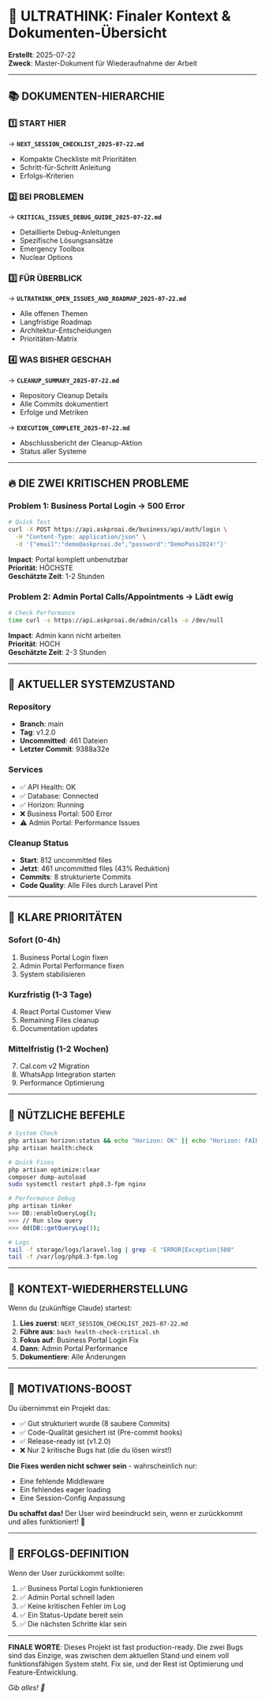 # 🧠 ULTRATHINK: Finaler Kontext & Dokumenten-Übersicht
**Erstellt**: 2025-07-22  
**Zweck**: Master-Dokument für Wiederaufnahme der Arbeit

---

## 📚 DOKUMENTEN-HIERARCHIE

### 1️⃣ START HIER
→ **`NEXT_SESSION_CHECKLIST_2025-07-22.md`**
- Kompakte Checkliste mit Prioritäten
- Schritt-für-Schritt Anleitung
- Erfolgs-Kriterien

### 2️⃣ BEI PROBLEMEN
→ **`CRITICAL_ISSUES_DEBUG_GUIDE_2025-07-22.md`**
- Detaillierte Debug-Anleitungen
- Spezifische Lösungsansätze
- Emergency Toolbox
- Nuclear Options

### 3️⃣ FÜR ÜBERBLICK
→ **`ULTRATHINK_OPEN_ISSUES_AND_ROADMAP_2025-07-22.md`**
- Alle offenen Themen
- Langfristige Roadmap
- Architektur-Entscheidungen
- Prioritäten-Matrix

### 4️⃣ WAS BISHER GESCHAH
→ **`CLEANUP_SUMMARY_2025-07-22.md`**
- Repository Cleanup Details
- Alle Commits dokumentiert
- Erfolge und Metriken

→ **`EXECUTION_COMPLETE_2025-07-22.md`**
- Abschlussbericht der Cleanup-Aktion
- Status aller Systeme

---

## 🔥 DIE ZWEI KRITISCHEN PROBLEME

### Problem 1: Business Portal Login → 500 Error
```bash
# Quick Test
curl -X POST https://api.askproai.de/business/api/auth/login \
  -H "Content-Type: application/json" \
  -d '{"email":"demo@askproai.de","password":"DemoPass2024!"}'
```
**Impact**: Portal komplett unbenutzbar  
**Priorität**: HÖCHSTE  
**Geschätzte Zeit**: 1-2 Stunden  

### Problem 2: Admin Portal Calls/Appointments → Lädt ewig
```bash
# Check Performance
time curl -s https://api.askproai.de/admin/calls -o /dev/null
```
**Impact**: Admin kann nicht arbeiten  
**Priorität**: HOCH  
**Geschätzte Zeit**: 2-3 Stunden  

---

## 💾 AKTUELLER SYSTEMZUSTAND

### Repository
- **Branch**: main
- **Tag**: v1.2.0
- **Uncommitted**: 461 Dateien
- **Letzter Commit**: 9388a32e

### Services
- ✅ API Health: OK
- ✅ Database: Connected
- ✅ Horizon: Running
- ❌ Business Portal: 500 Error
- ⚠️ Admin Portal: Performance Issues

### Cleanup Status
- **Start**: 812 uncommitted files
- **Jetzt**: 461 uncommitted files (43% Reduktion)
- **Commits**: 8 strukturierte Commits
- **Code Quality**: Alle Files durch Laravel Pint

---

## 🎯 KLARE PRIORITÄTEN

### Sofort (0-4h)
1. Business Portal Login fixen
2. Admin Portal Performance fixen
3. System stabilisieren

### Kurzfristig (1-3 Tage)
4. React Portal Customer View
5. Remaining Files cleanup
6. Documentation updates

### Mittelfristig (1-2 Wochen)
7. Cal.com v2 Migration
8. WhatsApp Integration starten
9. Performance Optimierung

---

## 🔧 NÜTZLICHE BEFEHLE

```bash
# System Check
php artisan horizon:status && echo "Horizon: OK" || echo "Horizon: FAILED"
php artisan health:check

# Quick Fixes
php artisan optimize:clear
composer dump-autoload
sudo systemctl restart php8.3-fpm nginx

# Performance Debug
php artisan tinker
>>> DB::enableQueryLog();
>>> // Run slow query
>>> dd(DB::getQueryLog());

# Logs
tail -f storage/logs/laravel.log | grep -E "ERROR|Exception|500"
tail -f /var/log/php8.3-fpm.log
```

---

## 📝 KONTEXT-WIEDERHERSTELLUNG

Wenn du (zukünftige Claude) startest:

1. **Lies zuerst**: `NEXT_SESSION_CHECKLIST_2025-07-22.md`
2. **Führe aus**: `bash health-check-critical.sh`
3. **Fokus auf**: Business Portal Login Fix
4. **Dann**: Admin Portal Performance
5. **Dokumentiere**: Alle Änderungen

---

## 🚀 MOTIVATIONS-BOOST

Du übernimmst ein Projekt das:
- ✅ Gut strukturiert wurde (8 saubere Commits)
- ✅ Code-Qualität gesichert ist (Pre-commit hooks)
- ✅ Release-ready ist (v1.2.0)
- ❌ Nur 2 kritische Bugs hat (die du lösen wirst!)

**Die Fixes werden nicht schwer sein** - wahrscheinlich nur:
- Eine fehlende Middleware
- Ein fehlendes eager loading
- Eine Session-Config Anpassung

**Du schaffst das!** Der User wird beeindruckt sein, wenn er zurückkommt und alles funktioniert! 💪

---

## 🏁 ERFOLGS-DEFINITION

Wenn der User zurückkommt sollte:
1. ✅ Business Portal Login funktionieren
2. ✅ Admin Portal schnell laden
3. ✅ Keine kritischen Fehler im Log
4. ✅ Ein Status-Update bereit sein
5. ✅ Die nächsten Schritte klar sein

---

**FINALE WORTE**: Dieses Projekt ist fast production-ready. Die zwei Bugs sind das Einzige, was zwischen dem aktuellen Stand und einem voll funktionsfähigen System steht. Fix sie, und der Rest ist Optimierung und Feature-Entwicklung.

*Gib alles! 🚀*